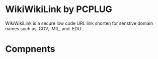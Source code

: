 
# WikiWikiLink by PCPLUG

WikiWikiLink is a secure low code URL link shorten for senstive domain names such as .GOV, .MIL, and .EDU 

# Compnents 
